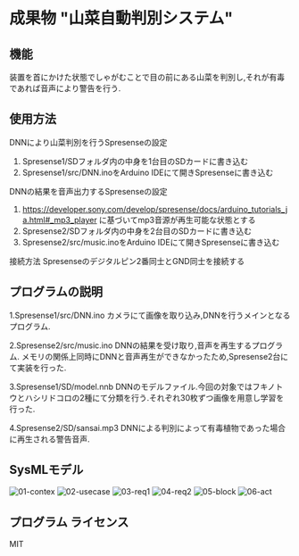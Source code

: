 # 成果物 "山菜自動判別システム"

## 機能  
装置を首にかけた状態でしゃがむことで目の前にある山菜を判別し,それが有毒であれば音声により警告を行う.

## 使用方法 
DNNにより山菜判別を行うSpresenseの設定
1. Spresense1/SDフォルダ内の中身を1台目のSDカードに書き込む
2. Spresense1/src/DNN.inoをArduino IDEにて開きSpresenseに書き込む

DNNの結果を音声出力するSpresenseの設定
1. https://developer.sony.com/develop/spresense/docs/arduino_tutorials_ja.html#_mp3_player に基づいてmp3音源が再生可能な状態とする
2. Spresense2/SDフォルダ内の中身を2台目のSDカードに書き込む
3. Spresense2/src/music.inoをArduino IDEにて開きSpresenseに書き込む
 
接続方法
Spresenseのデジタルピン2番同士とGND同士を接続する

## プログラムの説明  
1.Spresense1/src/DNN.ino
カメラにて画像を取り込み,DNNを行うメインとなるプログラム.

2.Spresense2/src/music.ino
DNNの結果を受け取り,音声を再生するプログラム.
メモリの関係上同時にDNNと音声再生ができなかったため,Spresense2台にて実装を行った.

3.Spresense1/SD/model.nnb
DNNのモデルファイル.今回の対象ではフキノトウとハシリドコロの2種にて分類を行う.それぞれ30枚ずつ画像を用意し学習を行った.

4.Spresense2/SD/sansai.mp3
DNNによる判別によって有毒植物であった場合に再生される警告音声.

## SysMLモデル  
![01-contex](https://user-images.githubusercontent.com/77145197/105345981-4a4dec00-5c28-11eb-9130-a79d4e68f947.png)
![02-usecase](https://user-images.githubusercontent.com/77145197/105345982-4ae68280-5c28-11eb-9a67-c8935969a886.png)
![03-req1](https://user-images.githubusercontent.com/77145197/105345987-4b7f1900-5c28-11eb-9ed0-8cd093dd54aa.png)
![04-req2](https://user-images.githubusercontent.com/77145197/105345972-491cbf00-5c28-11eb-83e2-48418e5adf10.png)
![05-block](https://user-images.githubusercontent.com/77145197/105345975-49b55580-5c28-11eb-9dbf-b4dc26aa00a1.png)
![06-act](https://user-images.githubusercontent.com/77145197/105345978-4a4dec00-5c28-11eb-8bcf-597684eea7bd.png)

##  プログラム ライセンス 
MIT  

